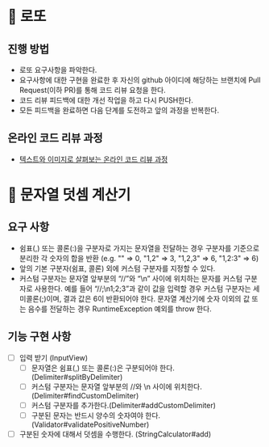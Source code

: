 # 📌 로또

## 진행 방법

* 로또 요구사항을 파악한다.
* 요구사항에 대한 구현을 완료한 후 자신의 github 아이디에 해당하는 브랜치에 Pull Request(이하 PR)를 통해 코드 리뷰 요청을 한다.
* 코드 리뷰 피드백에 대한 개선 작업을 하고 다시 PUSH한다.
* 모든 피드백을 완료하면 다음 단계를 도전하고 앞의 과정을 반복한다.

## 온라인 코드 리뷰 과정

* [텍스트와 이미지로 살펴보는 온라인 코드 리뷰 과정](https://github.com/next-step/nextstep-docs/tree/master/codereview)

# 📌 문자열 덧셈 계산기

## 요구 사항

- 쉼표(,) 또는 콜론(:)을 구분자로 가지는 문자열을 전달하는 경우 구분자를 기준으로 분리한 각 숫자의 합을 반환 (e.g. "" => 0, "1,2" => 3, "1,2,3"
  => 6, "1,2:3" => 6)
- 앞의 기본 구분자(쉼표, 콜론) 외에 커스텀 구분자를 지정할 수 있다.
- 커스텀 구분자는 문자열 앞부분의 “//”와 “\n” 사이에 위치하는 문자를 커스텀 구분자로 사용한다. 예를 들어 “//;\n1;2;3”과 같이 값을 입력할 경우 커스텀 구분자는
  세미콜론(;)이며, 결과 값은 6이 반환되어야 한다. 문자열 계산기에 숫자 이외의 값 또는 음수를 전달하는 경우 RuntimeException 예외를 throw 한다.

## 기능 구현 사항

- [ ] 입력 받기 (InputView)
    - [ ] 문자열은 쉼표(,) 또는 콜론(:)은 구분되어야 한다. (Delimiter#splitByDelimiter)
    - [ ] 커스텀 구분자는 문자열 앞부분의 //와 \n 사이에 위치한다. (Delimiter#findCustomDelimiter)
    - [ ] 커스텀 구분자를 추가한다.(Delimiter#addCustomDelimiter)
    - [ ] 구분된 문자는 반드시 양수의 숫자여야 한다. (Validator#validatePositiveNumber)
- [ ] 구분된 숫자에 대해서 덧셈을 수행한다. (StringCalculator#add)
